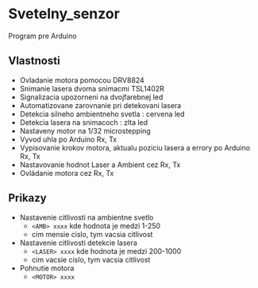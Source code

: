 # Svetelny_senzor
Program pre Arduino

## Vlastnosti
- Ovladanie motora pomocou DRV8824
- Snimanie lasera dvoma snimacmi TSL1402R
- Signalizacia upozorneni na dvojfarebnej led
- Automatizovane zarovnanie pri detekovani lasera
- Detekcia silneho ambientneho svetla : cervena led
- Detekcia lasera na snimacoch : zlta led
- Nastaveny motor na 1/32 microstepping
- Vyvod uhla po Arduino Rx, Tx
- Vypisovanie krokov motora, aktualu poziciu lasera a errory po Arduino Rx, Tx
- Nastavovanie hodnot Laser a Ambient cez Rx, Tx
- Ovládanie motora cez Rx, Tx

## Prikazy
- Nastavenie citlivosti na ambientne svetlo
  - `<AMB> xxxx` kde hodnota je medzi 1-250
  - cim mensie cislo, tym vacsia citlivost
- Nastavenie citlivosti detekcie lasera
  - `<LASER> xxxx` kde hodnota je medzi 200-1000
  - cim vacsie cislo, tym vacsia citlivost
- Pohnutie motora
  - `<MOTOR> xxxx`
